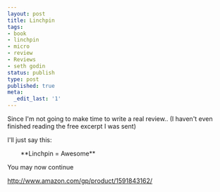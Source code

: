 ```yaml
---
layout: post
title: Linchpin
tags:
- book
- linchpin
- micro
- review
- Reviews
- seth godin
status: publish
type: post
published: true
meta:
  _edit_last: '1'
---
```

Since I'm not going to make time to write a real review.. (I haven't even finished reading the free excerpt I was sent)



I'll just say this:

<p style="padding-left: 30px;">**Linchpin = Awesome**</p>

You may now continue



<a href="http://www.amazon.com/gp/product/1591843162/">http://www.amazon.com/gp/product/1591843162/</a>
